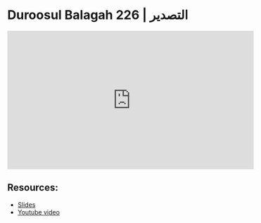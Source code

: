 # Duroosul Balagah 226 | التصدير
                
<iframe width="560" height="315" src="https://www.youtube-nocookie.com/embed/300VhNe2lMQ?start=0" frameborder="0" allow="accelerometer; autoplay; encrypted-media; gyroscope; picture-in-picture" allowfullscreen="allowfullscreen">
</iframe><BR>

## Resources:
- [Slides](https://github.com/arshare/resources_balagha_pdfs)
- [Youtube video](https://www.youtube.com/watch?v=300VhNe2lMQ&list=PLzn0qdi6JpdvvXVuJ7kIusNquSxeyKJvc)

